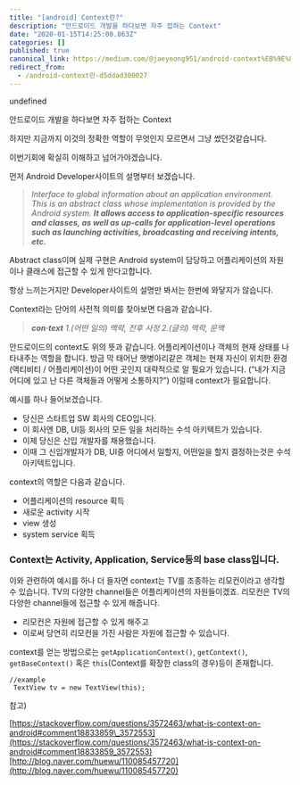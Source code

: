 ```yaml
---
title: "[android] Context란?"
description: "안드로이드 개발을 하다보면 자주 접하는 Context"
date: "2020-01-15T14:25:00.863Z"
categories: []
published: true
canonical_link: https://medium.com/@jaeyeong951/android-context%EB%9E%80-d5ddad300027
redirect_from:
  - /android-context란-d5ddad300027
---
```


undefined

안드로이드 개발을 하다보면 자주 접하는 Context

하지만 지금까지 이것의 정확한 역할이 무엇인지 모르면서 그냥 썼던것같습니다.

이번기회에 확실히 이해하고 넘어가야겠습니다.

먼저 Android Developer사이트의 설명부터 보겠습니다.

> _Interface to global information about an application environment. This is an abstract class whose implementation is provided by the Android system._ **_It allows access to application-specific resources and classes, as well as up-calls for application-level operations such as launching activities, broadcasting and receiving intents, etc._**

Abstract class이며 실제 구현은 Android system이 담당하고 어플리케이션의 자원이나 클래스에 접근할 수 있게 한다고합니다.

항상 느끼는거지만 Developer사이트의 설명만 봐서는 한번에 와닿지가 않습니다.

Context라는 단어의 사전적 의미를 찾아보면 다음과 같습니다.

> **_con·text_** _1.(어떤 일의) 맥락, 전후 사정 2.(글의) 맥락, 문맥_

안드로이드의 context도 위의 뜻과 같습니다. 어플리케이션이나 객체의 현재 상태를 나타내주는 역할을 합니다. 방금 막 태어난 햇병아리같은 객체는 현재 자신이 위치한 환경(액티비티 / 어플리케이션)이 어떤 곳인지 대략적으로 알 필요가 있습니다. (“내가 지금 어디에 있고 난 다른 객체들과 어떻게 소통하지?”) 이럴때 context가 필요합니다.

예시를 하나 들어보겠습니다.

-   당신은 스타트업 SW 회사의 CEO입니다.
-   이 회사엔 DB, UI등 회사의 모든 일을 처리하는 수석 아키텍트가 있습니다.
-   이제 당신은 신입 개발자를 채용했습니다.
-   이때 그 신입개발자가 DB, UI중 어디에서 일할지, 어떤일을 할지 결정하는것은 수석 아키텍트입니다.

context의 역할은 다음과 같습니다.

-   어플리케이션의 resource 획득
-   새로운 activity 시작
-   view 생성
-   system service 획득

### Context는 Activity, Application, Service등의 base class입니다.

이와 관련하여 예시를 하나 더 들자면 context는 TV를 조종하는 리모컨이라고 생각할 수 있습니다. TV의 다양한 channel들은 어플리케이션의 자원들이겠죠. 리모컨은 TV의 다양한 channel들에 접근할 수 있게 해줍니다.

-   리모컨은 자원에 접근할 수 있게 해주고
-   이로써 당연히 리모컨을 가진 사람은 자원에 접근할 수 있습니다.

context를 얻는 방법으로는 `getApplicationContext()`, `getContext()`, `getBaseContext()` 혹은 `this`(Context를 확장한 class의 경우)등이 존재합니다.

```
//example
 TextView tv = new TextView(this);
```

참고)

[https://stackoverflow.com/questions/3572463/what-is-context-on-android#comment18833859\_3572553](https://stackoverflow.com/questions/3572463/what-is-context-on-android#comment18833859_3572553)[http://blog.naver.com/huewu/110085457720](http://blog.naver.com/huewu/110085457720)

